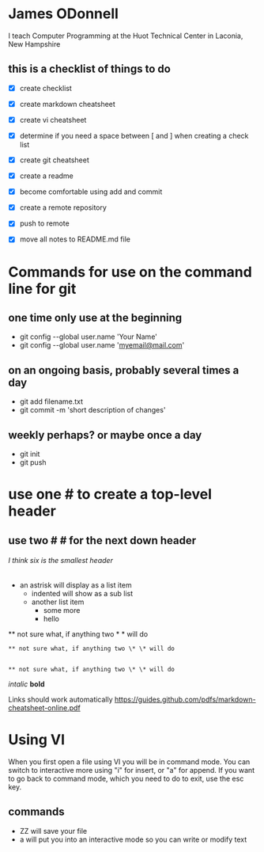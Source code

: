 # James ODonnell

I teach Computer Programming at the Huot Technical Center 
in Laconia, New Hampshire

## this is a checklist of things to do
- [x] create checklist
- [x] create markdown cheatsheet
- [x] create vi cheatsheet
- [x] determine if you need a space between \[ and \] when creating a check list
- [x] create git cheatsheet
- [x] create a readme
- [x] become comfortable using add and commit
- [x] create a remote repository
- [x] push to remote
- [x] move all notes to README.md file


# Commands for use on the command line for git

## one time only use at the beginning

* git config --global user.name 'Your Name'
* git config --global user.name 'myemail@mail.com'

## on an ongoing basis, probably several times a day

* git add filename.txt
* git commit -m 'short description of changes'

## weekly perhaps?  or maybe once a day

* git init <repoName>
* git push

# use one \# to create a top-level header

## use two \# \# for the next down header

###### I think six is the smallest header

* an astrisk will display as a list item
	* indented will show as a sub list
	* another list item
		* some more
		- hello


** not sure what, if anything two \* \* will do

	** not sure what, if anything two \* \* will do


	** not sure what, if anything two \* \* will do
_intalic_
__bold__


Links should work automatically
https://guides.github.com/pdfs/markdown-cheatsheet-online.pdf
# Using VI

When you first open a file using VI you will be in command mode.
You can switch to interactive more using "i" for insert, or "a" for 
append.  If you want to go back to command mode, which you need to
do to exit, use the esc key.  

## commands

* ZZ will save your file
* a will put you into an interactive mode so you can write or modify text



